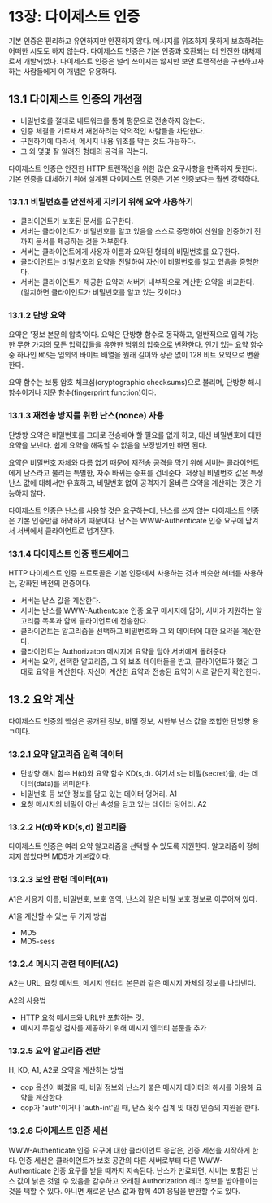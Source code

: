 # 13장: 다이제스트 인증

기본 인증은 편리하고 유연하지만 안전하지 않다. 메시지를 위조하지 못하게 보호하려는 어떠한 시도도 하지 않는다. 
다이제스트 인증은 기본 인증과 호환되는 더 안전한 대체제로서 개발되었다.
다이제스트 인증은 널리 쓰이지는 않지만 보안 트랜잭션을 구현하고자 하는 사람들에게 이 개념은 유용하다. 

## 13.1 다이제스트 인증의 개선점

* 비밀번호를 절대로 네트워크를 통해 평문으로 전송하지 않는다.
* 인증 체결을 가로채서 재현하려는 악의적인 사람들을 차단한다.
* 구현하기에 따라서, 메시지 내용 위조를 막는 것도 가능하다.
* 그 외 몇몇 잘 알려진 형태의 공격을 막는다.

다이제스트 인증은 안전한 HTTP 트랜잭션을 위한 많은 요구사항을 만족하지 못한다.
기본 인증을 대체하기 위해 설계된 다이제스트 인증은 기본 인증보다는 훨씬 강력하다.


### 13.1.1 비밀번호를 안전하게 지키기 위해 요약 사용하기

* 클라이언트가 보호된 문서를 요구한다.
* 서버는 클라이언트가 비밀번호를 알고 있음을 스스로 증명하여 신원을 인증하기 전까지 문서를 제공하는 것을 거부한다.
* 서버는 클라이언트에게 사용자 이름과 요약된 형태의 비밀번호를 요구한다.
* 클라이언트는 비밀번호의 요약을 전달하여 자신이 비밀번호를 알고 있음을 증명한다.
* 서버는 클라이언트가 제공한 요약과 서버가 내부적으로 계산한 요약을 비교한다. (일치하면 클라이언트가 비밀번호를 알고 있는 것이다.)


### 13.1.2 단방 요약

요약은 '정보 본문의 압축'이다. 요약은 단방향 함수로 동작하고, 일반적으로 입력 가능한 무한 가지의 모든 입력값들을 유한한 범위의 압축으로 변환한다.
인기 있는 요약 함수 중 하나인 `MD5`는 임의의 바이트 배열을 원래 길이와 상관 없이 128 비트 요약으로 변환한다.

요약 함수는 보통 암호 체크섬(cryptographic checksums)으로 불리며, 단방향 해시 함수이거나 지문 함수(fingerprint function)이다.


### 13.1.3 재전송 방지를 위한 난스(nonce) 사용

단방향 요약은 비밀번호를 그대로 전송해야 할 필요를 없게 하고, 대신 비밀번호에 대한 요약을 보낸다.
쉽게 요약을 해독할 수 없음을 보장받기만 하면 된다.

요약은 비밀번호 자체와 다름 없기 때문에 재전송 공격을 막기 위해 서버는 클라이언트에게 난스라고 불리는 특별한, 자주 바뀌는 증표를 건네준다.
저장된 비밀번호 값은 특정 난스 값에 대해서만 유효하고, 비밀번호 없이 공격자가 올바른 요약을 계산하는 것은 가능하지 않다.

다이제스트 인증은 난스를 사용할 것은 요구하는데, 난스를 쓰지 않는 다이제스트 인증은 기본 인증만큼 허약하기 때문이다.
난스는 WWW-Authenticate 인증 요구에 담겨서 서버에서 클라이언트로 넘겨진다.


### 13.1.4 다이제스트 인증 핸드셰이크

HTTP 다이제스트 인증 프로토콜은 기본 인증에서 사용하는 것과 비슷한 헤더를 사용하는, 강화된 버전의 인증이다.

* 서버는 난스 값을 계산한다.
* 서버는 난스를 WWW-Authentcate 인증 요구 메시지에 담아, 서버가 지원하는 알고리즘 목록과 함께 클라이언트에 전송한다.
* 클라이언트는 알고리즘을 선택하고 비밀번호와 그 외 데이터에 대한 요약을 계산한다.
* 클라이언트는 Authorizaton 메시지에 요약을 담아 서버에게 돌려준다.
* 서버는 요약, 선택한 알고리즘, 그 외 보조 데이터들을 받고, 클라이언트가 했던 그대로 요약을 계산한다. 자신이 계산한 요약과 전송된 요약이 서로 같은지 확인한다.


## 13.2 요약 계산

다이제스트 인증의 핵심은 공개된 정보, 비밀 정보, 시한부 난스 값을 조합한 단방향 용ㄱ이다.

### 13.2.1 요약 알고리즘 입력 데이터

* 단방향 해시 함수 H(d)와 요약 함수 KD(s,d). 여기서 s는 비밀(secret)을, d는 데이터(data)를 의미한다.
* 비밀번호 등 보안 정보를 담고 있는 데이터 덩어리. A1
* 요청 메시지의 비밀이 아닌 속성을 담고 있는 데이터 덩어리. A2


### 13.2.2 H(d)와 KD(s,d) 알고리즘

다이제스트 인증은 여러 요약 알고리즘을 선택할 수 있도록 지원한다. 
알고리즘이 정해지지 않았다면 MD5가 기본값이다.


### 13.2.3 보안 관련 데이터(A1)

A1은 사용자 이름, 비밀번호, 보호 영역, 난스와 같은 비밀 보호 정보로 이루어져 있다.

A1을 계산할 수 있는 두 가지 방법

* MD5
* MD5-sess


### 13.2.4 메시지 관련 데이터(A2)

A2는 URL, 요청 메서드, 메시지 엔터티 본문과 같은 메시지 자체의 정보를 나타낸다.

A2의 사용법

* HTTP 요청 메서드와 URL만 포함하는 것.
* 메시지 무결성 검사를 제공하기 위해 메시지 엔터티 본문을 추가


### 13.2.5 요약 알고리즘 전반

H, KD, A1, A2로 요약을 계산하는 방법

* qop 옵션이 빠졌을 때, 비밀 정보와 난스가 붙은 메시지 데이터의 해시를 이용해 요약을 계산한다.
* qop가 'auth'이거나 'auth-int'일 때, 난스 횟수 집계 및 대칭 인증의 지원을 한다.


### 13.2.6 다이제스트 인증 세션

WWW-Authenticate 인증 요구에 대한 클라이언트 응답은, 인증 세션을 시작하게 한다.
인증 세션은 클라이언트가 보호 공간의 다른 서버로부터 다른 WWW-Authenticate 인증 요구를 받을 때까지 지속된다.
난스가 만료되면, 서버는 포함된 난스 값이 낡은 것일 수 있음을 감수하고 오래된 Authorization 헤더 정보를 받아들이는 것을 택할 수 있다.
아니면 새로운 난스 값과 함께 401 응답을 반환할 수도 있다.



